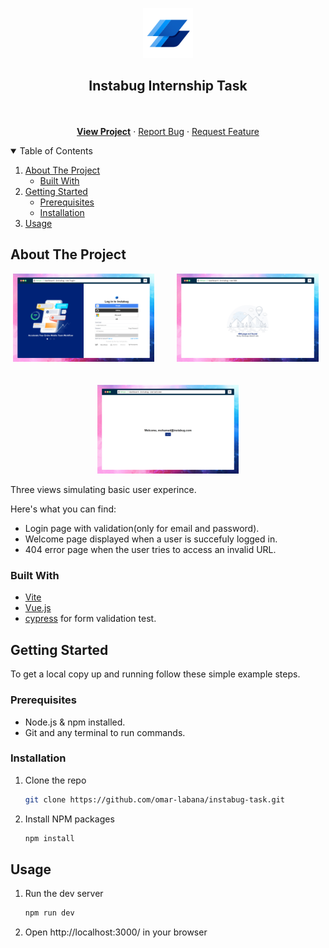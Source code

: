<p align="center">
  <a href="https://deploy-preview-1--brave-williams-505458.netlify.app/">
    <img src="docs/logo.svg" alt="Logo" width="80" height="80">
  </a>
  <h2 align="center">Instabug Internship Task</h2>
  <p align="center">
    <br />
    <br />
    <a href="https://deploy-preview-1--brave-williams-505458.netlify.app/"> <strong>View Project</strong></a>
    ·
    <a href="https://github.com/omar-labana/instabug-task/issues">Report Bug</a>
    ·
    <a href="https://github.com/omar-labana/instabug-task/issues">Request Feature</a>
  </p>
</p>

<!-- TABLE OF CONTENTS -->
<details open="open">
  <summary>Table of Contents</summary>
  <ol>
    <li>
      <a href="#about-the-project">About The Project</a>
      <ul>
        <li><a href="#built-with">Built With</a></li>
      </ul>
    </li>
    <li>
      <a href="#getting-started">Getting Started</a>
      <ul>
        <li><a href="#prerequisites">Prerequisites</a></li>
        <li><a href="#installation">Installation</a></li>
      </ul>
    </li>
    <li><a href="#usage">Usage</a></li>
  </ol>
</details>

<!-- ABOUT THE PROJECT -->

## About The Project

<p align="center">
  <img alt="Light" src="./docs/login.png" width="45%">
&nbsp; &nbsp; &nbsp; &nbsp;
  <img alt="Light" src="./docs/welcome.png" width="45%">
&nbsp; &nbsp; &nbsp; &nbsp;
  <br>
  <br>
  <img alt="Dark" src="./docs/404.png" width="45%">
</p>

Three views simulating basic user experince.

Here's what you can find:

- Login page with validation(only for email and password).
- Welcome page displayed when a user is succefuly logged in.
- 404 error page when the user tries to access an invalid URL.

### Built With

- [Vite](https://vitejs.dev/)
- [Vue.js](https://vuejs.org/)
- [cypress](https://www.cypress.io/) for form validation test.

<!-- GETTING STARTED -->

## Getting Started

To get a local copy up and running follow these simple example steps.

### Prerequisites

- Node.js & npm installed.
- Git and any terminal to run commands.

### Installation

1. Clone the repo
   ```sh
   git clone https://github.com/omar-labana/instabug-task.git
   ```
2. Install NPM packages
   ```sh
   npm install
   ```

<!-- USAGE EXAMPLES -->

## Usage

1. Run the dev server
   ```sh
   npm run dev
   ```
2. Open http://localhost:3000/ in your browser
